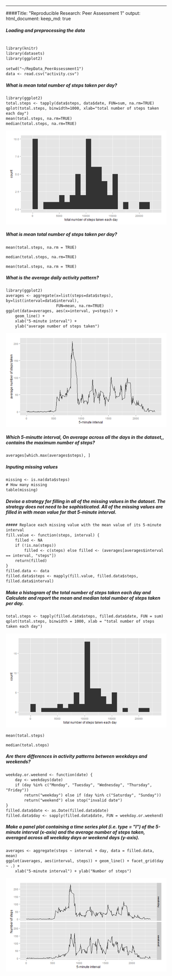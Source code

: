 ---
####Title: "Reproducible Research: Peer Assessment 1"
output: 
  html_document:
    keep_md: true

##### Loading and preprocessing the data

```{r Include packages and datasets}

library(knitr)
library(datasets) 
library(ggplot2)

setwd("~/RepData_PeerAssessment1")
data <- read.csv("activity.csv")

```

##### What is mean total number of steps taken per day?

```{r}
library(ggplot2)
total.steps <- tapply(data$steps, data$date, FUN=sum, na.rm=TRUE)
qplot(total.steps, binwidth=1000, xlab="total number of steps taken each day")
mean(total.steps, na.rm=TRUE)
median(total.steps, na.rm=TRUE)

```
![plot of chunk Rplot1](https://github.com/janusng2000/RepData_PeerAssessment1/blob/master/png/Rplot1.png)

##### What is mean total number of steps taken per day?

```{r}
mean(total.steps, na.rm = TRUE)
```

```{r}
median(total.steps, na.rm=TRUE)
```

```{r}
mean(total.steps, na.rm = TRUE)
```


##### What is the average daily activity pattern?

```{r}
library(ggplot2)
averages <- aggregate(x=list(steps=data$steps), by=list(interval=data$interval),
                      FUN=mean, na.rm=TRUE)
ggplot(data=averages, aes(x=interval, y=steps)) +
    geom_line() +
    xlab("5-minute interval") +
    ylab("average number of steps taken")

```
![plot of Rplot2](https://github.com/janusng2000/RepData_PeerAssessment1/blob/master/png/Rplot2.png) 

##### Which 5-minutte interval, On average across all the days in the dataset,, contains the maximum number of steps?

```{r}
averages[which.max(averages$steps), ]
```

##### Inputing missing values 

```{r}
missing <- is.na(data$steps)
# How many missing
table(missing)
```

##### Devise a strategy for filling in all of the missing values in the dataset. The strategy does not need to be sophisticated. All of the missing values are filled in with mean value for that 5-minute interval.

```{r}
##### Replace each missing value with the mean value of its 5-minute interval
fill.value <- function(steps, interval) {
    filled <- NA
    if (!is.na(steps)) 
        filled <- c(steps) else filled <- (averages[averages$interval == interval, "steps"])
    return(filled)
}
filled.data <- data
filled.data$steps <- mapply(fill.value, filled.data$steps, filled.data$interval)
```

##### Make a histogram of the total number of steps taken each day and Calculate and report the mean and median total number of steps taken per day.

```{r}
total.steps <- tapply(filled.data$steps, filled.data$date, FUN = sum)
qplot(total.steps, binwidth = 1000, xlab = "total number of steps taken each day")
```
![plot of chunk Rplot3](https://github.com/janusng2000/RepData_PeerAssessment1/blob/master/png/Rplot3.png) 

```{r}
mean(total.steps)
```

```{r}
median(total.steps)
```

##### Are there differences in activity patterns between weekdays and weekends?

```{r}
weekday.or.weekend <- function(date) {
    day <- weekdays(date)
    if (day %in% c("Monday", "Tuesday", "Wednesday", "Thursday", "Friday")) 
        return("weekday") else if (day %in% c("Saturday", "Sunday")) 
        return("weekend") else stop("invalid date")
}
filled.data$date <- as.Date(filled.data$date)
filled.data$day <- sapply(filled.data$date, FUN = weekday.or.weekend)
```

##### Make a panel plot containing a time series plot (i.e. type = "l") of the 5-minute interval (x-axis) and the average number of steps taken, averaged across all weekday days or weekend days (y-axis).

```{r}
averages <- aggregate(steps ~ interval + day, data = filled.data, mean)
ggplot(averages, aes(interval, steps)) + geom_line() + facet_grid(day ~ .) + 
    xlab("5-minute interval") + ylab("Number of steps")
```
![plot of chunk Rplot4](https://github.com/janusng2000/RepData_PeerAssessment1/blob/master/png/Rplot4.png) 

